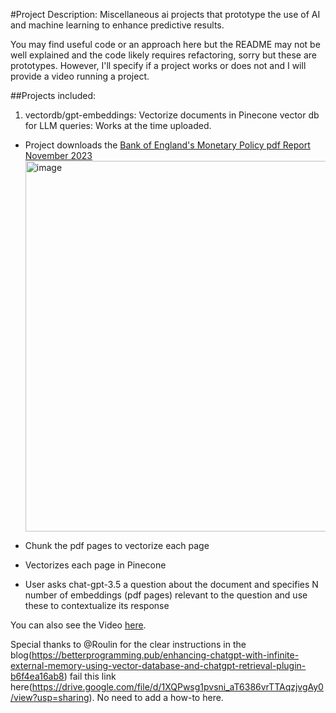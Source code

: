 #Project Description: 
Miscellaneous ai projects that prototype the use of AI and machine learning to enhance predictive results.

You may find useful code or an approach here but the README may not be well explained and the code likely requires refactoring, sorry but these are prototypes.
However, I'll specify if a project works or does not and I will provide a video running a project.

##Projects included:
1. vectordb/gpt-embeddings: Vectorize documents in Pinecone vector db for LLM queries: Works at the time uploaded.
  - Project downloads the [Bank of England's Monetary Policy pdf Report November 2023](https://www.bankofengland.co.uk/-/media/boe/files/monetary-policy-report/2023/november/monetary-policy-report-november-2023.pdf)
    <img width="593" alt="image" src="https://github.com/sergiosolorzano/tooling-ai/assets/24430655/7623fe4b-b62e-4453-b7f2-adf4a60efdee">

  - Chunk the pdf pages to vectorize each page
  - Vectorizes each page in Pinecone
  - User asks chat-gpt-3.5 a question about the document and specifies N number of embeddings (pdf pages) relevant to the question and use these to contextualize its response

  You can also see the Video [here](https://vimeo.com/886124664?share=copy).

  Special thanks to @Roulin for the clear instructions in the blog(https://betterprogramming.pub/enhancing-chatgpt-with-infinite-external-memory-using-vector-database-and-chatgpt-retrieval-plugin-b6f4ea16ab8) fail this link here(https://drive.google.com/file/d/1XQPwsg1pvsni_aT6386vrTTAqzjvgAy0/view?usp=sharing). No need to add a how-to here.

    

    
